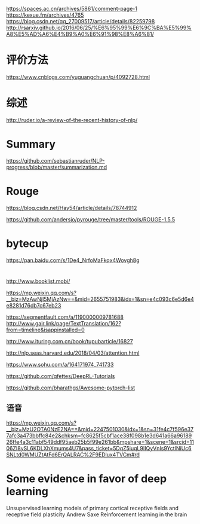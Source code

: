 https://spaces.ac.cn/archives/5861/comment-page-1
https://kexue.fm/archives/4765
https://blog.csdn.net/qq_27009517/article/details/82259798
http://rsarxiv.github.io/2016/06/25/%E6%95%99%E6%9C%BA%E5%99%A8%E5%AD%A6%E4%B9%A0%E6%91%98%E8%A6%81/


# 评价方法
https://www.cnblogs.com/yuguangchuan/p/4092728.html

# 综述
http://ruder.io/a-review-of-the-recent-history-of-nlp/


# Summary
https://github.com/sebastianruder/NLP-progress/blob/master/summarization.md

# Rouge
https://blog.csdn.net/Hay54/article/details/78744912

https://github.com/andersjo/pyrouge/tree/master/tools/ROUGE-1.5.5

# bytecup

https://pan.baidu.com/s/1De4_NrfoMaFkqx4Wovgh8g

#
http://www.booklist.mobi/

https://mp.weixin.qq.com/s?__biz=MzAwNjI5MjAzNw==&mid=2655751983&idx=1&sn=e4c093c6e5d6e4e8281d76db7c67eb23

https://segmentfault.com/a/1190000009781688
http://www.gair.link/page/TextTranslation/162?from=timeline&isappinstalled=0

http://www.ituring.com.cn/book/tupubarticle/16827

http://nlp.seas.harvard.edu/2018/04/03/attention.html

https://www.sohu.com/a/164171974_741733


https://github.com/qfettes/DeepRL-Tutorials

https://github.com/bharathgs/Awesome-pytorch-list


## 语音
https://mp.weixin.qq.com/s?__biz=MzU2OTA0NzE2NA==&mid=2247501030&idx=1&sn=31fe4c7f596e377afc3a473bbffc84e2&chksm=fc8625f5cbf1ace38f098b1e3d641a66a9618926ffe4a3c11abf549ddf95aeb25b5f99e261bb&mpshare=1&scene=1&srcid=1106ZI8ySL6KDLXhXmums4U7&pass_ticket=5DqZ5iuqL9IIQyVnIs9YctINiUc6SNLtd0WMUZtAtFd6ErQALRAC%2F9EDlux4TVCm#rd

# Some evidence in favor of deep learning
Unsupervised learning models of primary cortical receptive fields and receptive field plasticity
Andrew Saxe
Reinforcement learning in the brain


